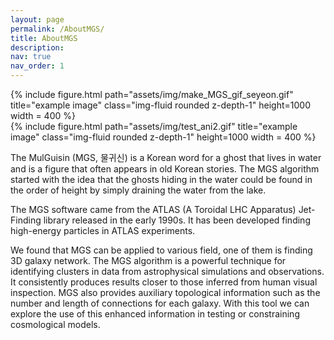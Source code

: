 ```yaml
---
layout: page
permalink: /AboutMGS/
title: AboutMGS
description: 
nav: true
nav_order: 1
---
```


<div class="row">
    <div class="col-sm mt-3 mt-md-0">
        {% include figure.html path="assets/img/make_MGS_gif_seyeon.gif" title="example image" class="img-fluid rounded z-depth-1" height=1000 width = 400 %}
    </div>
    <div class="col-sm mt-3 mt-md-0">
        {% include figure.html path="assets/img/test_ani2.gif" title="example image" class="img-fluid rounded z-depth-1" height=1000 width = 400 %}
    </div>
</div>


The MulGuisin (MGS, 물귀신) is a Korean word for a ghost that lives in water and is a figure that often appears in old Korean stories. The MGS algorithm started with the idea that the ghosts hiding in the water could be found in the order of height by simply draining the water from the lake.

The MGS software came from the ATLAS (A Toroidal LHC Apparatus) Jet-Finding library released in the early 1990s. It has been developed finding high-energy particles in ATLAS experiments.

We found that MGS can be applied to various field, one of them is finding 3D galaxy network. The MGS algorithm is a powerful technique for identifying clusters in data from astrophysical simulations and observations. It consistently produces results closer to those inferred from human visual inspection. MGS also provides auxiliary topological information such as the number and length of connections for each galaxy. With this tool we can explore the use of this enhanced information in testing or constraining cosmological models.

<!-- The term ‘mulguisin’ is the pronunciation of ‘water ghost’ in Korean. Some people may be familiar with what a water ghost is. The actions and characteristics of water ghosts can vary from country to country and culture to culture. In Korea, a water ghost is defined as follows: “Once wather ghosts caught a person, they never let them go and make them dragged into the water to die. Some people who die because of water ghosts become water ghosts themselves.”

Our algorithm follows the characteristics of such water ghosts (Hereafter Mulguisin or MGS). When creating clusters, elements that are connected under a certain linking length are not let go, and they are formed into a single cluster, like what Mulguisin does. To provide a more detailed explanation, let’s start with the video below. -->


